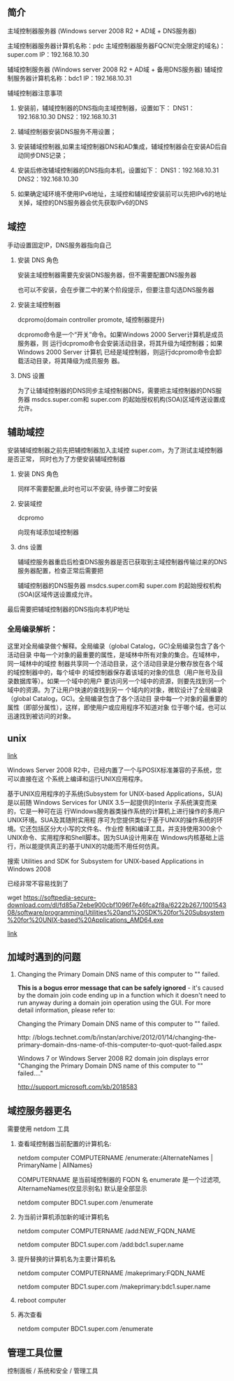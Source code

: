 ## 简介

主域控制器服务器 (Windows server 2008 R2 + AD域 + DNS服务器)

主域控制器服务器计算机名称：pdc
主域控制器服务器FQCN(完全限定的域名)：super.com
IP：192.168.10.30

辅域控制服务器 (Windows server 2008 R2 + AD域 + 备用DNS服务器)
辅域控制服务器计算机名称：bdc1
IP：192.168.10.31



辅域控制器注意事项

1. 安装前，辅域控制器的DNS指向主域控制器，设置如下：
    DNS1：192.168.10.30
    DNS2：192.168.10.31

2. 辅域控制器安装DNS服务不用设置；

3. 安装辅域控制器,如果主域控制器DNS和AD集成，辅域控制器会在安装AD后自动同步DNS记录；

4. 安装后修改辅域控制器的DNS指向本机，设置如下：
    DNS1：192.168.10.31
    DNS2：192.168.10.30

5. 如果确定域环境不使用IPv6地址，主域控和辅域控安装前可以先把IPv6的地址关掉，域控的DNS服务器会优先获取IPv6的DNS


## 域控

手动设置固定IP，DNS服务器指向自己

1. 安装 DNS 角色

    安装主域控制器需要先安装DNS服务器，但不需要配置DNS服务器

    也可以不安装，会在步骤二中的某个阶段提示，但要注意勾选DNS服务器

2. 安装主域控制器

    dcpromo(domain controller promote, 域控制器提升)


    dcpromo命令是一个“开关”命令。如果Windows 2000 Server计算机是成员服务器，则
    运行dcpromo命令会安装活动目录，将其升级为域控制器；如果Windows 2000 Server
    计算机 已经是域控制器，则运行dcpromo命令会卸载活动目录，将其降级为成员服务
    器。

3. DNS 设置

    为了让辅域控制器的DNS同步主域控制器DNS，需要把主域控制器的DNS服务器
    msdcs.super.com和 super.com 的起始授权机构(SOA)区域传送设置成允许。


## 辅助域控

安装辅域控制器之前先把辅控制器加入主域控 super.com，为了测试主域控制器是否正常，
同时也为了方便安装辅域控制器

1. 安装 DNS 角色

    同样不需要配置,此时也可以不安装, 待步骤二时安装

2. 安装域控
    
    dcpromo

    向现有域添加域控制器

3. dns 设置

    辅域控服务器重启后检查DNS服务器是否已获取到主域控制器传输过来的DNS服务器配置，检查正常后需要把

    辅域控制器的DNS服务器 msdcs.super.com和 super.com 的起始授权机构(SOA)区域传送设置成允许。

最后需要把辅域控制器的DNS指向本机IP地址


### 全局编录解析：

这里对全局编录做个解释。全局编录（global Catalog，GC)全局编录包含了各个活动目录
中每一个对象的最重要的属性，是域林中所有对象的集合。在域林中，同一域林中的域控
制器共享同一个活动目录，这个活动目录是分散存放在各个域的域控制器中的，每个域中
的域控制器保存着该域的对象的信息（用户账号及目录数据库等）。如果一个域中的用户
要访问另一个域中的资源，则要先找到另一个域中的资源。为了让用户快速的查找到另一
个域内的对象，微软设计了全局编录（global Catalog，GC)。全局编录包含了各个活动目
录中每一个对象的最重要的属性（即部分属性），这样，即使用户或应用程序不知道对象
位于哪个域，也可以迅速找到被访问的对象。


## unix

[link](http://soft.zhiding.cn/software_zone/2010/0603/1764905.shtml)

Windows Server 2008 R2中，已经内置了一个与POSIX标准兼容的子系统，您可以直接在这
个系统上编译和运行UNIX应用程序。

基于UNIX应用程序的子系统(Subsystem for UNIX-based Applications，SUA)是以前随
Windows Services for UNIX 3.5一起提供的Interix 子系统演变而来的，它是一种可在运
行Windows服务器类操作系统的计算机上进行操作的多用户UNIX环境。SUA及其随附实用程
序可为您提供类似于基于UNIX的操作系统的环境。它还包括区分大小写的文件名、作业控
制和编译工具，并支持使用300余个UNIX命令、实用程序和Shell脚本。因为SUA设计用来在
Windows内核基础上运行，所以能提供真正的基于UNIX的功能而不用任何仿真。


搜索 Utilities and SDK for Subsystem for UNIX-based Applications in Windows 2008

已经非常不容易找到了

wget https://softpedia-secure-download.com/dl/fd85a72ebe900cbf1096f7e46fca2f8a/6222b267/100154308/software/programming/Utilities%20and%20SDK%20for%20Subsystem%20for%20UNIX-based%20Applications_AMD64.exe



[link](https://wiki.samba.org/index.php/Installing_RSAT#Installation)






## 加域时遇到的问题

1. Changing the Primary Domain DNS name of this computer to "" failed.

    **This is a bogus error message that can be safely ignored** - it's caused
    by the domain join code ending up in a function which it doesn't need to
    run anyway during a domain join operation using the GUI. For more detail
    information, please refer to:

    Changing the Primary Domain DNS name of this computer to "" failed.

    http: //blogs.technet.com/b/instan/archive/2012/01/14/changing-the-primary-domain-dns-name-of-this-computer-to-quot-quot-failed.aspx

    Windows 7 or Windows Server 2008 R2 domain join displays error "Changing
    the Primary Domain DNS name of this computer to "" failed...."

    http://support.microsoft.com/kb/2018583






## 域控服务器更名

需要使用 netdom 工具

1. 查看域控制器当前配置的计算机名:

    netdom computer COMPUTERNAME /enumerate:{AlternateNames | PrimaryName | AllNames}

    COMPUTERNAME 是当前域控制器的 FQDN 名
    enumerate 是一个过滤项, AlternameNames(仅显示别名) 默认是全部显示

    netdom computer BDC1.super.com /enumerate

2. 为当前计算机添加新的域计算机名

    netdom computer COMPUTERNAME /add:NEW_FQDN_NAME

    netdom computer BDC1.super.com /add:bdc1.super.name

3. 提升替换的计算机名为主要计算机名

    netdom computer COMPUTERNAME /makeprimary:FQDN_NAME

    netdom computer BDC1.super.com /makeprimary:bdc1.super.name

4. reboot computer

5. 再次查看

    netdom computer BDC1.super.com /enumerate


## 管理工具位置

控制面板 / 系统和安全 / 管理工具
